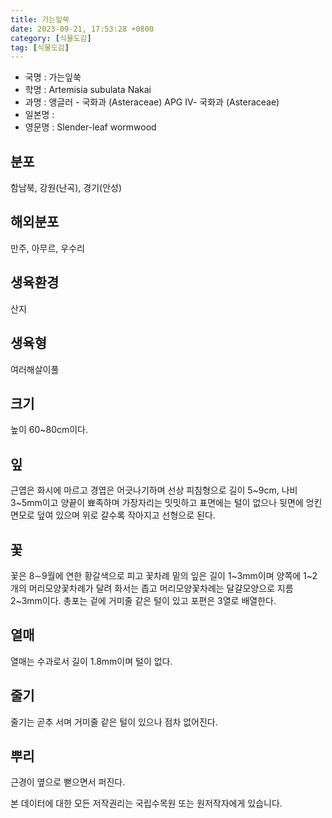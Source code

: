 ```yaml
---
title: 가는잎쑥
date: 2023-09-21, 17:53:28 +0800
category: [식물도감]
tag: [식물도감]
---
```




- 국명 : 가는잎쑥
- 학명 : Artemisia subulata Nakai
- 과명 : 앵글러 - 국화과 (Asteraceae) APG Ⅳ- 국화과 (Asteraceae)
- 일본명 : 
- 영문명 : Slender-leaf wormwood


## 분포
함남북, 강원(난곡), 경기(안성)
## 해외분포
만주, 아무르, 우수리
## 생육환경
산지
## 생육형
여러해살이풀
## 크기
높이 60~80cm이다.
## 잎
근엽은 화시에 마르고 경엽은 어긋나기하며 선상 피침형으로 길이 5~9cm, 나비 3~5mm이고 양끝이 뾰족하며 가장자리는 밋밋하고 표면에는 털이 없으나 뒷면에 엉킨 면모로 덮여 있으며 위로 갈수록 작아지고 선형으로 된다.
## 꽃
꽃은 8∼9월에 연한 황갈색으로 피고 꽃차례 밑의 잎은 길이 1~3mm이며 양쪽에 1~2개의 머리모양꽃차례가 달려 화서는 좁고 머리모양꽃차례는 달걀모양으로 지름 2~3mm이다. 총포는 겉에 거미줄 같은 털이 있고 포편은 3열로 배열한다.
## 열매
열매는 수과로서 길이 1.8mm이며 털이 없다.
## 줄기
줄기는 곧추 서며 거미줄 같은 털이 있으나 점차 없어진다.
## 뿌리
근경이 옆으로 뻗으면서 퍼진다.






본 데이터에 대한 모든 저작권리는 국립수목원 또는 원저작자에게 있습니다.
